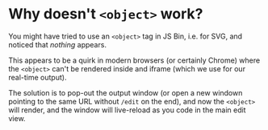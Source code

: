 # Why doesn't `<object>` work?

You might have tried to use an `<object>` tag in JS Bin, i.e. for SVG, and noticed that *nothing* appears.

This appears to be a quirk in modern browsers (or certainly Chrome) where the `<object>` can't be rendered inside and iframe (which we use for our real-time output).

The solution is to pop-out the output window (or open a new windown pointing to the same URL without `/edit` on the end), and now the `<object>` will render, and the window will live-reload as you code in the main edit view.